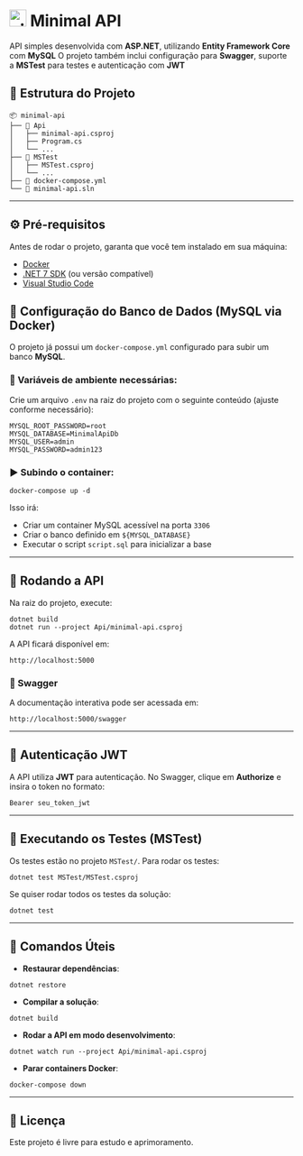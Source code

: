 # <img src="https://upload.wikimedia.org/wikipedia/commons/e/ee/.NET_Core_Logo.svg" alt=".NET" width="30"/> Minimal API

API simples desenvolvida com **ASP.NET**, utilizando **Entity Framework Core** com **MySQL** O projeto também inclui configuração para **Swagger**, suporte a **MSTest** para testes e autenticação com **JWT**

## 📂 Estrutura do Projeto
```
📦 minimal-api
├── 📂 Api
│   ├── minimal-api.csproj
│   ├── Program.cs
│   └── ...
├── 📂 MSTest
│   ├── MSTest.csproj
│   └── ...
├── 📄 docker-compose.yml
└── 📄 minimal-api.sln
```
---

## ⚙️ Pré-requisitos
Antes de rodar o projeto, garanta que você tem instalado em sua máquina:
- [Docker](https://www.docker.com/)
- [.NET 7 SDK](https://dotnet.microsoft.com/en-us/download/dotnet/7.0) (ou versão compatível)
- [Visual Studio Code](https://code.visualstudio.com/)

## 🐳 Configuração do Banco de Dados (MySQL via Docker)
O projeto já possui um `docker-compose.yml` configurado para subir um banco **MySQL**.

### 🔑 Variáveis de ambiente necessárias:
Crie um arquivo `.env` na raiz do projeto com o seguinte conteúdo (ajuste conforme necessário):
```
MYSQL_ROOT_PASSWORD=root
MYSQL_DATABASE=MinimalApiDb
MYSQL_USER=admin
MYSQL_PASSWORD=admin123
```

### ▶️ Subindo o container:
```
docker-compose up -d
```
Isso irá:
- Criar um container MySQL acessível na porta `3306`
- Criar o banco definido em `${MYSQL_DATABASE}`
- Executar o script `script.sql` para inicializar a base
---

## 🔷 Rodando a API
Na raiz do projeto, execute:
```
dotnet build
dotnet run --project Api/minimal-api.csproj
```
A API ficará disponível em:
```
http://localhost:5000
```

### 📖 Swagger
A documentação interativa pode ser acessada em:
```
http://localhost:5000/swagger
```
---

## 🔑 Autenticação JWT
A API utiliza **JWT** para autenticação.
No Swagger, clique em **Authorize** e insira o token no formato:
```
Bearer seu_token_jwt
```
---

## 🧪 Executando os Testes (MSTest)
Os testes estão no projeto `MSTest/`.
Para rodar os testes:
```
dotnet test MSTest/MSTest.csproj
```
Se quiser rodar todos os testes da solução:
```
dotnet test
```
---

## 📌 Comandos Úteis
- **Restaurar dependências**:
 ```
 dotnet restore
 ```
- **Compilar a solução**:
 ```
 dotnet build
 ```
- **Rodar a API em modo desenvolvimento**:
 ```
 dotnet watch run --project Api/minimal-api.csproj
 ```
- **Parar containers Docker**:
 ```
 docker-compose down
 ```
---

## 📜 Licença
Este projeto é livre para estudo e aprimoramento.